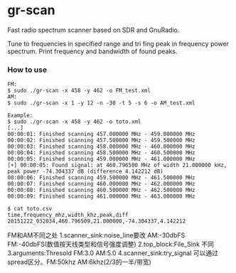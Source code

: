 gr-scan
=======

Fast radio spectrum scanner based on SDR and GnuRadio.

Tune to frequencies in specified range and tri fing peak in frequency power spectrum.
Print frequency and bandwidth of found peaks.

### How to use
    FM:
    $ sudo ./gr-scan -x 458 -y 462 -o FM_test.xml
    AM:
    $ sudo ./gr-scan -x 1 -y 12 -n -30 -t 5 -s 6 -o AM_test.xml
    
    Example:
    $ sudo ./gr-scan -x 458 -y 462 -o toto.xml
    [...]
    00:00:01: Finished scanning 457.000000 MHz - 459.000000 MHz
    00:00:02: Finished scanning 457.500000 MHz - 459.500000 MHz
    00:00:03: Finished scanning 458.000000 MHz - 460.000000 MHz
    00:00:04: Finished scanning 458.500000 MHz - 460.500000 MHz
    00:00:05: Finished scanning 459.000000 MHz - 461.000000 MHz
    [+] 00:00:05: Found signal: at 460.796500 MHz of width 21.000000 kHz, peak power -74.304337 dB (difference 4.142212 dB)
    00:00:06: Finished scanning 459.500000 MHz - 461.500000 MHz
    00:00:07: Finished scanning 460.000000 MHz - 462.000000 MHz
    00:00:08: Finished scanning 460.500000 MHz - 462.500000 MHz
    00:00:09: Finished scanning 461.000000 MHz - 463.000000 MHz
    
    $ cat toto.csv 
    time,frequency_mhz,width_khz,peak,diff
    20151222_032034,460.796509,21.000000,-74.304337,4.142212
    
FM和AM不同之处
1.scanner_sink:noise_line要改 AM:-30dbFS FM:-40dbFS(数值按天线类型和信号强度调整)
2.top_block:File_Sink 不同
3.arguments:Thresold FM:3.0 AM:5.0
4.scanner_sink:try_signal 可以通过spread区分。FM:50khz AM:6khz(2/3的一半/带宽)
